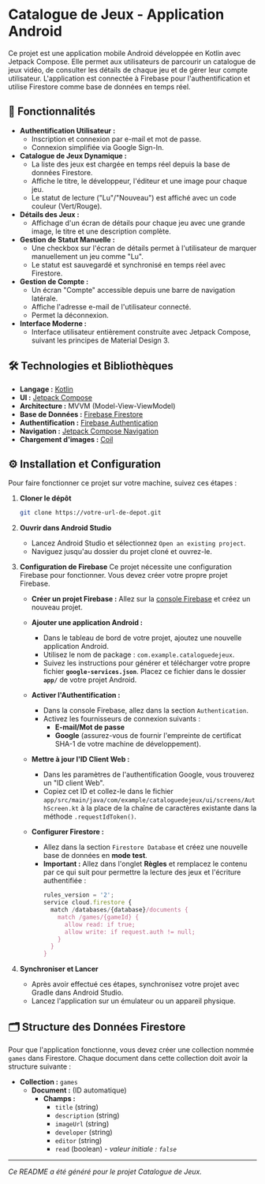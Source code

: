 # Catalogue de Jeux - Application Android

Ce projet est une application mobile Android développée en Kotlin avec Jetpack Compose. Elle permet aux utilisateurs de parcourir un catalogue de jeux vidéo, de consulter les détails de chaque jeu et de gérer leur compte utilisateur. L'application est connectée à Firebase pour l'authentification et utilise Firestore comme base de données en temps réel.

## 🚀 Fonctionnalités

- **Authentification Utilisateur :**
  - Inscription et connexion par e-mail et mot de passe.
  - Connexion simplifiée via Google Sign-In.
- **Catalogue de Jeux Dynamique :**
  - La liste des jeux est chargée en temps réel depuis la base de données Firestore.
  - Affiche le titre, le développeur, l'éditeur et une image pour chaque jeu.
  - Le statut de lecture ("Lu"/"Nouveau") est affiché avec un code couleur (Vert/Rouge).
- **Détails des Jeux :**
  - Affichage d'un écran de détails pour chaque jeu avec une grande image, le titre et une description complète.
- **Gestion de Statut Manuelle :**
  - Une checkbox sur l'écran de détails permet à l'utilisateur de marquer manuellement un jeu comme "Lu".
  - Le statut est sauvegardé et synchronisé en temps réel avec Firestore.
- **Gestion de Compte :**
  - Un écran "Compte" accessible depuis une barre de navigation latérale.
  - Affiche l'adresse e-mail de l'utilisateur connecté.
  - Permet la déconnexion.
- **Interface Moderne :**
  - Interface utilisateur entièrement construite avec Jetpack Compose, suivant les principes de Material Design 3.

## 🛠️ Technologies et Bibliothèques

- **Langage :** [Kotlin](https://kotlinlang.org/)
- **UI :** [Jetpack Compose](https://developer.android.com/jetpack/compose)
- **Architecture :** MVVM (Model-View-ViewModel)
- **Base de Données :** [Firebase Firestore](https://firebase.google.com/docs/firestore)
- **Authentification :** [Firebase Authentication](https://firebase.google.com/docs/auth)
- **Navigation :** [Jetpack Compose Navigation](https://developer.android.com/jetpack/compose/navigation)
- **Chargement d'images :** [Coil](https://coil-kt.github.io/coil/)

## ⚙️ Installation et Configuration

Pour faire fonctionner ce projet sur votre machine, suivez ces étapes :

1.  **Cloner le dépôt**
    ```bash
    git clone https://votre-url-de-depot.git
    ```

2.  **Ouvrir dans Android Studio**
    - Lancez Android Studio et sélectionnez `Open an existing project`.
    - Naviguez jusqu'au dossier du projet cloné et ouvrez-le.

3.  **Configuration de Firebase**
    Ce projet nécessite une configuration Firebase pour fonctionner. Vous devez créer votre propre projet Firebase.

    - **Créer un projet Firebase :** Allez sur la [console Firebase](https://console.firebase.google.com/) et créez un nouveau projet.

    - **Ajouter une application Android :**
      - Dans le tableau de bord de votre projet, ajoutez une nouvelle application Android.
      - Utilisez le nom de package : `com.example.cataloguedejeux`.
      - Suivez les instructions pour générer et télécharger votre propre fichier **`google-services.json`**. Placez ce fichier dans le dossier **`app/`** de votre projet Android.

    - **Activer l'Authentification :**
      - Dans la console Firebase, allez dans la section `Authentication`.
      - Activez les fournisseurs de connexion suivants :
        - **E-mail/Mot de passe**
        - **Google** (assurez-vous de fournir l'empreinte de certificat SHA-1 de votre machine de développement).

    - **Mettre à jour l'ID Client Web :**
      - Dans les paramètres de l'authentification Google, vous trouverez un "ID client Web".
      - Copiez cet ID et collez-le dans le fichier `app/src/main/java/com/example/cataloguedejeux/ui/screens/AuthScreen.kt` à la place de la chaîne de caractères existante dans la méthode `.requestIdToken()`.

    - **Configurer Firestore :**
      - Allez dans la section `Firestore Database` et créez une nouvelle base de données en **mode test**.
      - **Important :** Allez dans l'onglet **Règles** et remplacez le contenu par ce qui suit pour permettre la lecture des jeux et l'écriture authentifiée :
        ```javascript
        rules_version = '2';
        service cloud.firestore {
          match /databases/{database}/documents {
            match /games/{gameId} {
              allow read: if true;
              allow write: if request.auth != null;
            }
          }
        }
        ```

4.  **Synchroniser et Lancer**
    - Après avoir effectué ces étapes, synchronisez votre projet avec Gradle dans Android Studio.
    - Lancez l'application sur un émulateur ou un appareil physique.

## 🗂️ Structure des Données Firestore

Pour que l'application fonctionne, vous devez créer une collection nommée `games` dans Firestore. Chaque document dans cette collection doit avoir la structure suivante :

- **Collection :** `games`
  - **Document :** (ID automatique)
    - **Champs :**
      - `title` (string)
      - `description` (string)
      - `imageUrl` (string)
      - `developer` (string)
      - `editor` (string)
      - `read` (boolean) - *valeur initiale : `false`*

---
*Ce README a été généré pour le projet Catalogue de Jeux.*
